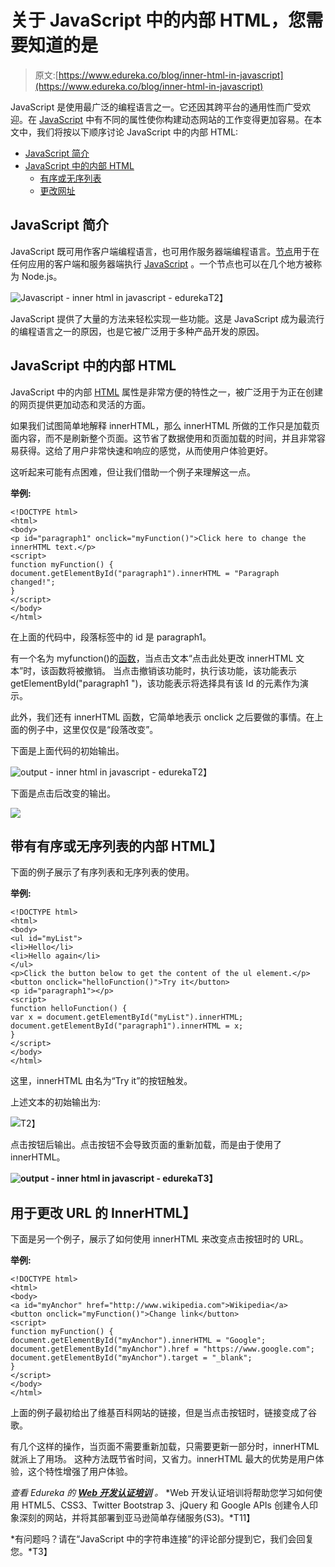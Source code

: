 # 关于 JavaScript 中的内部 HTML，您需要知道的是

> 原文:[https://www.edureka.co/blog/inner-html-in-javascript](https://www.edureka.co/blog/inner-html-in-javascript)

JavaScript 是使用最广泛的编程语言之一。它还因其跨平台的通用性而广受欢迎。在 [JavaScript](https://www.edureka.co/blog/javascript-tutorial/) 中有不同的属性使你构建动态网站的工作变得更加容易。在本文中，我们将按以下顺序讨论 JavaScript 中的内部 HTML:

*   [JavaScript 简介](#javascript)
*   [JavaScript 中的内部 HTML](#html)
    *   [有序或无序列表](#order)
    *   [更改网址](#url)

## **JavaScript 简介**

JavaScript 既可用作客户端编程语言，也可用作服务器端编程语言。[节点](https://www.edureka.co/blog/learn-node-js/)用于在任何应用的客户端和服务器端执行 [JavaScript](https://www.edureka.co/blog/what-is-javascript/) 。一个节点也可以在几个地方被称为 Node.js。

![Javascript - inner html in javascript - edureka](../Images/e7082dba2661bc6bfce4aa16f2459bbe.png)T2】

JavaScript 提供了大量的方法来轻松实现一些功能。这是 JavaScript 成为最流行的编程语言之一的原因，也是它被广泛用于多种产品开发的原因。

## **JavaScript 中的内部 HTML**

JavaScript 中的内部 [HTML](https://www.edureka.co/blog/what-is-html/) 属性是非常方便的特性之一，被广泛用于为正在创建的网页提供更加动态和灵活的方面。

如果我们试图简单地解释 innerHTML，那么 innerHTML 所做的工作只是加载页面内容，而不是刷新整个页面。这节省了数据使用和页面加载的时间，并且非常容易获得。这给了用户非常快速和响应的感觉，从而使用户体验更好。

这听起来可能有点困难，但让我们借助一个例子来理解这一点。

**举例:**

```
<!DOCTYPE html>
<html>
<body>
<p id="paragraph1" onclick="myFunction()">Click here to change the innerHTML text.</p>
<script>
function myFunction() {
document.getElementById("paragraph1").innerHTML = "Paragraph changed!";
}
</script>
</body>
</html>
```

在上面的代码中，段落标签中的 id 是 paragraph1。

有一个名为 myfunction()的[函数](https://www.edureka.co/blog/javascript-functions/)，当点击文本“点击此处更改 innerHTML 文本”时，该函数将被撤销。 当点击撤销该功能时，执行该功能，该功能表示 getElementById("paragraph1 ")，该功能表示将选择具有该 Id 的元素作为演示。

此外，我们还有 innerHTML 函数，它简单地表示 onclick 之后要做的事情。在上面的例子中，这里仅仅是“段落改变”。

下面是上面代码的初始输出。

![output - inner html in javascript - edureka](../Images/868cfc952d7937a559f8aa224c0e869a.png)T2】

下面是点击后改变的输出。

![](../Images/be2194c03c3ba746e4822a4e724e4fa4.png)

## **带有有序或无序列表的内部 HTML】**

下面的例子展示了有序列表和无序列表的使用。

**举例:**

```
<!DOCTYPE html>
<html>
<body>
<ul id="myList">
<li>Hello</li>
<li>Hello again</li>
</ul>
<p>Click the button below to get the content of the ul element.</p>
<button onclick="helloFunction()">Try it</button>
<p id="paragraph1"></p>
<script>
function helloFunction() {
var x = document.getElementById("myList").innerHTML;
document.getElementById("paragraph1").innerHTML = x;
}
</script>
</body>
</html>
```

这里，innerHTML 由名为“Try it”的按钮触发。

上述文本的初始输出为:

![](../Images/cfed609e5ab4a6b7238bc01a830c5efb.png)T2】

点击按钮后输出。点击按钮不会导致页面的重新加载，而是由于使用了 innerHTML。

**![output - inner html in javascript - edureka](../Images/21819f4b0ee5e66dd7a166e0d4bf12a7.png)T3】**

## **用于更改 URL 的 InnerHTML】**

下面是另一个例子，展示了如何使用 innerHTML 来改变点击按钮时的 URL。

**举例:**

```
<!DOCTYPE html>
<html>
<body>
<a id="myAnchor" href="http://www.wikipedia.com">Wikipedia</a>
<button onclick="myFunction()">Change link</button>
<script>
function myFunction() {
document.getElementById("myAnchor").innerHTML = "Google";
document.getElementById("myAnchor").href = "https://www.google.com";
document.getElementById("myAnchor").target = "_blank";
}
</script>
</body>
</html>

```

上面的例子最初给出了维基百科网站的链接，但是当点击按钮时，链接变成了谷歌。

有几个这样的操作，当页面不需要重新加载，只需要更新一部分时，innerHTML 就派上了用场。 这种方法既节省时间，又省力。innerHTML 最大的优势是用户体验，这个特性增强了用户体验。

*查看 Edureka 的 **[Web 开发认证培训](https://www.edureka.co/complete-web-developer)** 。* *Web 开发认证培训将帮助您学习如何使用 HTML5、CSS3、Twitter Bootstrap 3、jQuery 和 Google APIs 创建令人印象深刻的网站，并将其部署到亚马逊简单存储服务(S3)。*T11】

*有问题吗？请在“JavaScript 中的字符串连接”的评论部分提到它，我们会回复您。*T3】